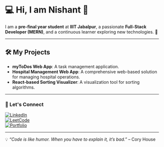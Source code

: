 # 💻 Hi, I am Nishant 👋  

I am a **pre-final year student** at **IIIT Jabalpur**, a passionate **Full-Stack Developer (MERN)**, and a continuous learner exploring new technologies. 🚀  

---

## 🛠️ My Projects  
- **myToDos Web App**: A task management application.  
- **Hospital Management Web App**: A comprehensive web-based solution for managing hospital operations.  
- **React-based Sorting Visualizer**: A visualization tool for sorting algorithms.  

---

### 🤝 Let's Connect  
[![LinkedIn](https://img.shields.io/badge/-LinkedIn-0077B5?logo=linkedin&logoColor=white)](https://www.linkedin.com/in/nishant-kumar-sagar/)  
[![LeetCode](https://img.shields.io/badge/-LeetCode-FFA116?logo=leetcode&logoColor=white)](https://leetcode.com/your-profile/)  
[![Portfolio](https://img.shields.io/badge/-Portfolio-FF5722?logo=google-chrome&logoColor=white)](https://leetcode.com/u/falc_oneinskii/)  

---  

💡 *“Code is like humor. When you have to explain it, it’s bad.”* – Cory House  
